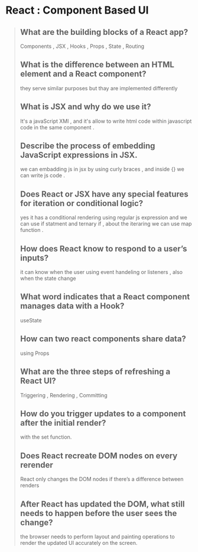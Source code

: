 # React : Component Based UI

> ## What are the building blocks of a React app?
>
> Components , JSX , Hooks , Props , State , Routing
> 
> ## What is the difference between an HTML element and a React component?
>
> they serve similar purposes but thay are implemented differently
> 
> ## What is JSX and why do we use it?
>
> It's a javaScript XMl , and it's allow to write html code within javascript code in the same component .
> 
> ## Describe the process of embedding JavaScript expressions in JSX.
>
> we can embadding js in jsx by using curly braces , and inside {} we can write js code .
> 
> ## Does React or JSX have any special features for iteration or conditional logic?
>
> yes it has a conditional rendering using regular js expression  and we can use if statment and ternary if , about the iteraring we can use map function .
> 
> ## How does React know to respond to a user’s inputs?
>
> it can know when the user using event handeling or listeners , also when the state change
> 
> ## What word indicates that a React component manages data with a Hook?
>
> useState
>  
> ## How can two react components share data?
>
> using Props
> 
> ## What are the three steps of refreshing a React UI?
>
> Triggering , Rendering , Committing
> 
> ## How do you trigger updates to a component after the initial render?
>
> with the set function.
> 
> ## Does React recreate DOM nodes on every rerender
>
> React only changes the DOM nodes if there’s a difference between renders
> 
> ## After React has updated the DOM, what still needs to happen before the user sees the change?
>
> the browser needs to perform layout and painting operations to render the updated UI accurately on the screen. 
